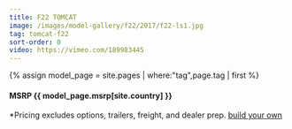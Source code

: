 ```yaml
---
title: F22 TOMCAT
image: /images/model-gallery/f22/2017/f22-ls1.jpg
tag: tomcat-f22
sort-order: 0
video: https://vimeo.com/189983445
---
```

{% assign model_page = site.pages | where:"tag",page.tag | first %}
#### MSRP {{ model_page.msrp[site.country] }} ####

*Pricing excludes options, trailers, freight, and dealer prep.
[ build your own](http://designer.mbsportsusa.com/model/9)
